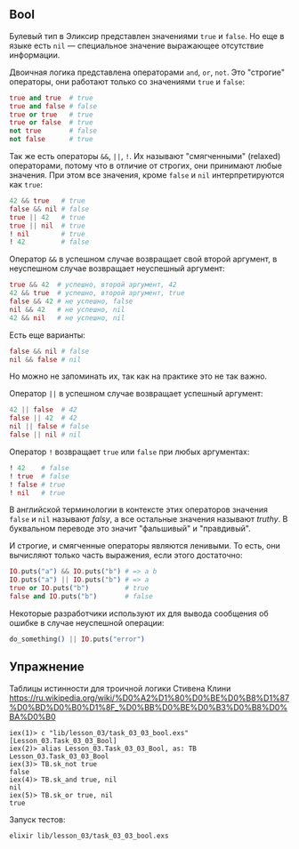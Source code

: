 ## Bool

Булевый тип в Эликсир представлен значениями `true` и `false`. Но еще в языке есть `nil` — специальное значение выражающее отсутствие информации.

Двоичная логика представлена операторами `and`, `or`, `not`. Это "строгие" операторы, они работают только со значениями `true` и `false`:

```elixir
true and true  # true
true and false # false
true or true   # true
true or false  # true
not true       # false
not false      # true
```

Так же есть операторы `&&`, `||`, `!`. Их называют "смягченными" (relaxed) операторами, потому что в отличие от строгих, они принимают любые значения. При этом все значения, кроме `false` и `nil` интерпретируются как `true`:

```elixir
42 && true   # true
false && nil # false
true || 42   # true
true || nil  # true
! nil        # true
! 42         # false
```

Оператор `&&` в успешном случае возвращает свой второй аргумент, в неуспешном случае возвращает неуспешный аргумент:

```elixir
true && 42  # успешно, второй аргумент, 42
42 && true  # успешно, второй аргумент, true
false && 42 # не успешно, false
nil && 42   # не успешно, nil
42 && nil   # не успешно, nil
```

Есть еще варианты:

```elixir
false && nil # false
nil && false # nil
```

Но можно не запоминать их, так как на практике это не так важно.

Оператор `||` в успешном случае возвращает успешный аргумент:

```elixir
42 || false  # 42
false || 42  # 42
nil || false # false
false || nil # nil
```

Оператор `!` возвращает `true` или `false` при любых аргументах:

```elixir
! 42    # false
! true  # false
! false # true
! nil   # true
```

В английской терминологии в контексте этих операторов значения `false` и `nil` называют *falsy*, а все остальные значения называют *truthy*. В буквальном переводе это значит "фальшивый" и "правдивый".

И строгие, и смягченные операторы являются ленивыми. То есть, они вычисляют только часть выражения, если этого достаточно:

```elixir
IO.puts("a") && IO.puts("b") # => a b
IO.puts("a") || IO.puts("b") # => a
true or IO.puts("b")         # true
false and IO.puts("b")       # false
```

Некоторые разработчики используют их для вывода сообщения об ошибке в случае неуспешной операции:

```elixir
do_something() || IO.puts("error")
```

## Упражнение

Таблицы истинности для троичной логики Стивена Клини
https://ru.wikipedia.org/wiki/%D0%A2%D1%80%D0%BE%D0%B8%D1%87%D0%BD%D0%B0%D1%8F_%D0%BB%D0%BE%D0%B3%D0%B8%D0%BA%D0%B0

```
iex(1)> c "lib/lesson_03/task_03_03_bool.exs"
[Lesson_03.Task_03_03_Bool]
iex(2)> alias Lesson_03.Task_03_03_Bool, as: TB
Lesson_03.Task_03_03_Bool
iex(3)> TB.sk_not true
false
iex(4)> TB.sk_and true, nil
nil
iex(5)> TB.sk_or true, nil
true
```

Запуск тестов:
```
elixir lib/lesson_03/task_03_03_bool.exs
```
